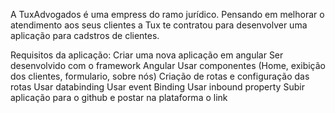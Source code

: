 A TuxAdvogados é uma empress do ramo jurídico. Pensando em melhorar o atendimento aos seus clientes a Tux te contratou para desenvolver uma aplicação para cadstros de clientes.

Requisitos da aplicação:
Criar uma nova aplicação em angular
Ser desenvolvido com o framework Angular
Usar componentes (Home, exibição dos clientes, formulario, sobre nós)
Criação de rotas e configuração das rotas
Usar databinding
Usar event Binding
Usar inbound property
Subir aplicação para o github e postar na plataforma o link
